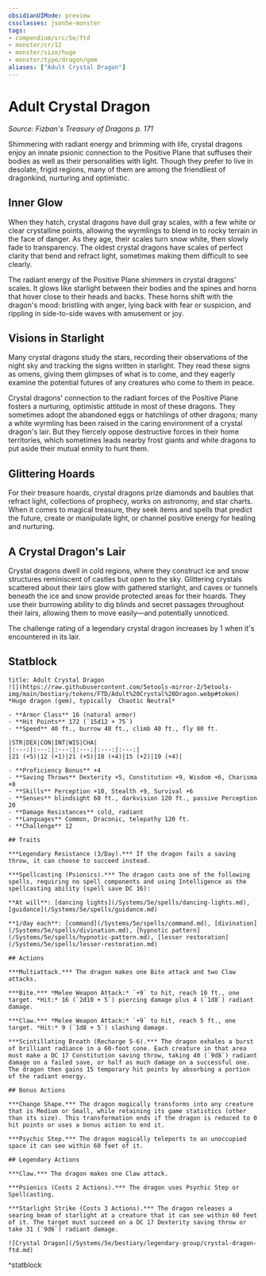 ```yaml
---
obsidianUIMode: preview
cssclasses: json5e-monster
tags:
- compendium/src/5e/ftd
- monster/cr/12
- monster/size/huge
- monster/type/dragon/gem
aliases: ["Adult Crystal Dragon"]
---
```

# Adult Crystal Dragon
*Source: Fizban's Treasury of Dragons p. 171*  

Shimmering with radiant energy and brimming with life, crystal dragons enjoy an innate psionic connection to the Positive Plane that suffuses their bodies as well as their personalities with light. Though they prefer to live in desolate, frigid regions, many of them are among the friendliest of dragonkind, nurturing and optimistic.

## Inner Glow

When they hatch, crystal dragons have dull gray scales, with a few white or clear crystalline points, allowing the wyrmlings to blend in to rocky terrain in the face of danger. As they age, their scales turn snow white, then slowly fade to transparency. The oldest crystal dragons have scales of perfect clarity that bend and refract light, sometimes making them difficult to see clearly.

The radiant energy of the Positive Plane shimmers in crystal dragons' scales. It glows like starlight between their bodies and the spines and horns that hover close to their heads and backs. These horns shift with the dragon's mood: bristling with anger, lying back with fear or suspicion, and rippling in side-to-side waves with amusement or joy.

## Visions in Starlight

Many crystal dragons study the stars, recording their observations of the night sky and tracking the signs written in starlight. They read these signs as omens, giving them glimpses of what is to come, and they eagerly examine the potential futures of any creatures who come to them in peace.

Crystal dragons' connection to the radiant forces of the Positive Plane fosters a nurturing, optimistic attitude in most of these dragons. They sometimes adopt the abandoned eggs or hatchlings of other dragons; many a white wyrmling has been raised in the caring environment of a crystal dragon's lair. But they fiercely oppose destructive forces in their home territories, which sometimes leads nearby frost giants and white dragons to put aside their mutual enmity to hunt them.

## Glittering Hoards

For their treasure hoards, crystal dragons prize diamonds and baubles that refract light, collections of prophecy, works on astronomy, and star charts. When it comes to magical treasure, they seek items and spells that predict the future, create or manipulate light, or channel positive energy for healing and nurturing.

## A Crystal Dragon's Lair

Crystal dragons dwell in cold regions, where they construct ice and snow structures reminiscent of castles but open to the sky. Glittering crystals scattered about their lairs glow with gathered starlight, and caves or tunnels beneath the ice and snow provide protected areas for their hoards. They use their burrowing ability to dig blinds and secret passages throughout their lairs, allowing them to move easily—and potentially unnoticed.

The challenge rating of a legendary crystal dragon increases by 1 when it's encountered in its lair.

## Statblock

```ad-statblock
title: Adult Crystal Dragon
![](https://raw.githubusercontent.com/5etools-mirror-2/5etools-img/main/bestiary/tokens/FTD/Adult%20Crystal%20Dragon.webp#token)
*Huge dragon (gem), typically  Chaotic Neutral*

- **Armor Class** 16 (natural armor)
- **Hit Points** 172 (`15d12 + 75`)
- **Speed** 40 ft., burrow 40 ft., climb 40 ft., fly 80 ft.

|STR|DEX|CON|INT|WIS|CHA|
|:---:|:---:|:---:|:---:|:---:|:---:|
|21 (+5)|12 (+1)|21 (+5)|18 (+4)|15 (+2)|19 (+4)|

- **Proficiency Bonus** +4
- **Saving Throws** Dexterity +5, Constitution +9, Wisdom +6, Charisma +8
- **Skills** Perception +10, Stealth +9, Survival +6
- **Senses** blindsight 60 ft., darkvision 120 ft., passive Perception 20
- **Damage Resistances** cold, radiant
- **Languages** Common, Draconic, telepathy 120 ft.
- **Challenge** 12

## Traits

***Legendary Resistance (3/Day).*** If the dragon fails a saving throw, it can choose to succeed instead.

***Spellcasting (Psionics).*** The dragon casts one of the following spells, requiring no spell components and using Intelligence as the spellcasting ability (spell save DC 16):

**At will**: [dancing lights](/Systems/5e/spells/dancing-lights.md), [guidance](/Systems/5e/spells/guidance.md)

**1/day each**: [command](/Systems/5e/spells/command.md), [divination](/Systems/5e/spells/divination.md), [hypnotic pattern](/Systems/5e/spells/hypnotic-pattern.md), [lesser restoration](/Systems/5e/spells/lesser-restoration.md)

## Actions

***Multiattack.*** The dragon makes one Bite attack and two Claw attacks.

***Bite.*** *Melee Weapon Attack:* `+9` to hit, reach 10 ft., one target. *Hit:* 16 (`2d10 + 5`) piercing damage plus 4 (`1d8`) radiant damage.

***Claw.*** *Melee Weapon Attack:* `+9` to hit, reach 5 ft., one target. *Hit:* 9 (`1d8 + 5`) slashing damage.

***Scintillating Breath (Recharge 5-6).*** The dragon exhales a burst of brilliant radiance in a 60-foot cone. Each creature in that area must make a DC 17 Constitution saving throw, taking 40 (`9d8`) radiant damage on a failed save, or half as much damage on a successful one. The dragon then gains 15 temporary hit points by absorbing a portion of the radiant energy.

## Bonus Actions

***Change Shape.*** The dragon magically transforms into any creature that is Medium or Small, while retaining its game statistics (other than its size). This transformation ends if the dragon is reduced to 0 hit points or uses a bonus action to end it.

***Psychic Step.*** The dragon magically teleports to an unoccupied space it can see within 60 feet of it.

## Legendary Actions

***Claw.*** The dragon makes one Claw attack.

***Psionics (Costs 2 Actions).*** The dragon uses Psychic Step or Spellcasting.

***Starlight Strike (Costs 3 Actions).*** The dragon releases a searing beam of starlight at a creature that it can see within 60 feet of it. The target must succeed on a DC 17 Dexterity saving throw or take 31 (`9d6`) radiant damage.

![Crystal Dragon](/Systems/5e/bestiary/legendary-group/crystal-dragon-ftd.md)
```
^statblock